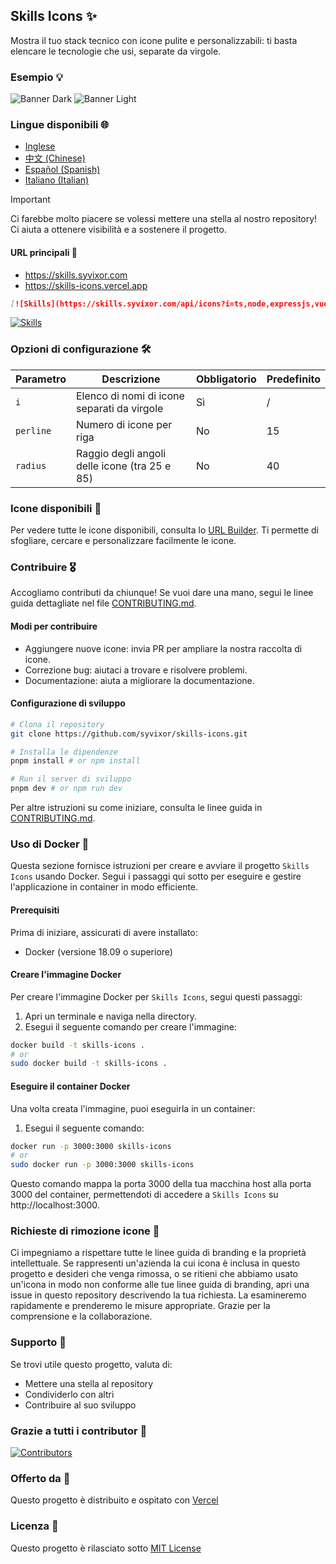## Skills Icons ✨

Mostra il tuo stack tecnico con icone pulite e personalizzabili: ti basta elencare le tecnologie che usi, separate da virgole.

### Esempio 💡

![Banner Dark](./.github/example-dark.png#gh-dark-mode-only)
![Banner Light](./.github/example-light.png#gh-light-mode-only)

### Lingue disponibili 🌐

- [Inglese](README.md)
- [中文 (Chinese)](./i18n/zh-CN/README.md)
- [Español (Spanish)](./i18n/es/README.md)
- [Italiano (Italian)](./i18n/ita/README.md)

> [!IMPORTANT]
> Ci farebbe molto piacere se volessi mettere una stella al nostro repository! Ci aiuta a ottenere visibilità e a sostenere il progetto.

#### URL principali 🔗

- https://skills.syvixor.com
- https://skills-icons.vercel.app

```markdown
[![Skills](https://skills.syvixor.com/api/icons?i=ts,node,expressjs,vue,nuxt,mongodb,prisma)](https://github.com/syvixor/skills-icons)
```

[![Skills](https://skills.syvixor.com/api/icons?i=ts,node,expressjs,vue,nuxt,mongodb,prisma)](https://github.com/syvixor/skills-icons)

### Opzioni di configurazione 🛠️

| Parametro | Descrizione                                   | Obbligatorio | Predefinito |
|-----------|-----------------------------------------------|--------------|-------------|
| `i`       | Elenco di nomi di icone separati da virgole    | Sì           | /           |
| `perline` | Numero di icone per riga                       | No           | 15          |
| `radius`  | Raggio degli angoli delle icone (tra 25 e 85)  | No           | 40          |

### Icone disponibili 🎨

Per vedere tutte le icone disponibili, consulta lo [URL Builder](https://builder.syvixor.com). Ti permette di sfogliare, cercare e personalizzare facilmente le icone.

### Contribuire 🎖️

Accogliamo contributi da chiunque! Se vuoi dare una mano, segui le linee guida dettagliate nel file [CONTRIBUTING.md](.github/CONTRIBUTING.md).

#### Modi per contribuire

- Aggiungere nuove icone: invia PR per ampliare la nostra raccolta di icone.
- Correzione bug: aiutaci a trovare e risolvere problemi.
- Documentazione: aiuta a migliorare la documentazione.

#### Configurazione di sviluppo

```bash
# Clona il repository
git clone https://github.com/syvixor/skills-icons.git

# Installa le dipendenze
pnpm install # or npm install

# Run il server di sviluppo
pnpm dev # or npm run dev
```

Per altre istruzioni su come iniziare, consulta le linee guida in [CONTRIBUTING.md](.github/CONTRIBUTING.md).

### Uso di Docker 🐳

Questa sezione fornisce istruzioni per creare e avviare il progetto `Skills Icons` usando Docker. Segui i passaggi qui sotto per eseguire e gestire l'applicazione in container in modo efficiente.

#### Prerequisiti

Prima di iniziare, assicurati di avere installato:
- Docker (versione 18.09 o superiore)

#### Creare l'immagine Docker

Per creare l'immagine Docker per `Skills Icons`, segui questi passaggi:
1. Apri un terminale e naviga nella directory.
2. Esegui il seguente comando per creare l'immagine:
```bash
docker build -t skills-icons .
# or
sudo docker build -t skills-icons .
```

#### Eseguire il container Docker

Una volta creata l'immagine, puoi eseguirla in un container:
1. Esegui il seguente comando:
```bash
docker run -p 3000:3000 skills-icons
# or
sudo docker run -p 3000:3000 skills-icons
```

Questo comando mappa la porta 3000 della tua macchina host alla porta 3000 del container, permettendoti di accedere a `Skills Icons` su http://localhost:3000.

### Richieste di rimozione icone 🚫

Ci impegniamo a rispettare tutte le linee guida di branding e la proprietà intellettuale. Se rappresenti un'azienda la cui icona è inclusa in questo progetto e desideri che venga rimossa, o se ritieni che abbiamo usato un'icona in modo non conforme alle tue linee guida di branding, apri una issue in questo repository descrivendo la tua richiesta. La esamineremo rapidamente e prenderemo le misure appropriate. Grazie per la comprensione e la collaborazione.

### Supporto 💝

Se trovi utile questo progetto, valuta di:

- Mettere una stella al repository
- Condividerlo con altri
- Contribuire al suo sviluppo

### Grazie a tutti i contributor 🙏

[![Contributors](https://contrib.rocks/image?repo=syvixor/skills-icons)](https://github.com/syvixor/skills-icons/graphs/contributors)

### Offerto da 🛟

Questo progetto è distribuito e ospitato con [Vercel](https://vercel.com)

### Licenza 📝

Questo progetto è rilasciato sotto [MIT License](LICENSE)